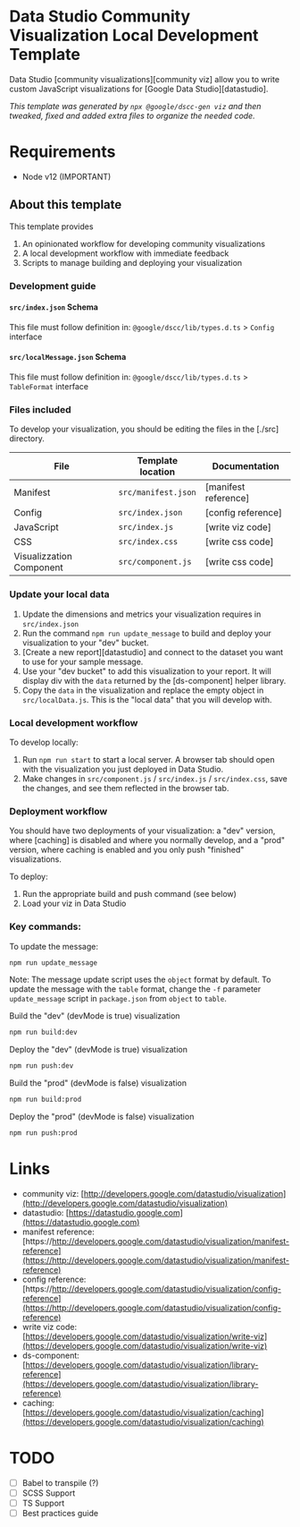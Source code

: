 # Data Studio Community Visualization Local Development Template

Data Studio [community visualizations][community viz] allow you to write custom
JavaScript visualizations for [Google Data Studio][datastudio].

*This template was generated by `npx @google/dscc-gen viz` and then tweaked, fixed and added extra files to organize the needed code.*

# Requirements

- Node v12 (IMPORTANT)

## About this template

This template provides

1.  An opinionated workflow for developing community visualizations
2.  A local development workflow with immediate feedback
3.  Scripts to manage building and deploying your visualization

### Development guide

#### `src/index.json` Schema

This file must follow definition in: `@google/dscc/lib/types.d.ts` > `Config` interface

#### `src/localMessage.json` Schema

This file must follow definition in: `@google/dscc/lib/types.d.ts` > `TableFormat` interface

### Files included

To develop your visualization, you should be editing the files in the [./src]
directory.

File                     | Template location      | Documentation
------------------------ | ---------------------- | --------------------
Manifest                 | `src/manifest.json`    | [manifest reference]
Config                   | `src/index.json`       | [config reference]
JavaScript               | `src/index.js`         | [write viz code]
CSS                      | `src/index.css`        | [write css code]
Visualizzation Component | `src/component.js`     | [write css code]

### Update your local data

1.  Update the dimensions and metrics your visualization requires in
    `src/index.json`
1.  Run the command `npm run update_message` to build and deploy your
    visualization to your "dev" bucket.
1.  [Create a new report][datastudio] and connect to the dataset you want to use
    for your sample message.
1.  Use your "dev bucket" to add this visualization to your report. It will
    display div with the `data` returned by the [ds-component] helper library.
1.  Copy the `data` in the visualization and replace the empty object in
    `src/localData.js`. This is the "local data" that you will develop with.

### Local development workflow

To develop locally:
1.  Run `npm run start` to start a local server. A browser tab should open with
    the visualization you just deployed in Data Studio.
2.  Make changes in  `src/component.js` / `src/index.js` / `src/index.css`, save the changes, and
    see them reflected in the browser tab.

### Deployment workflow

You should have two deployments of your visualization: a "dev" version, where
[caching] is disabled and where you normally develop, and a "prod" version,
where caching is enabled and you only push "finished" visualizations.

To deploy:

1.  Run the appropriate build and push command (see below)
2.  Load your viz in Data Studio

### Key commands:

To update the message:

```bash
npm run update_message
```

Note: The message update script uses the `object` format by default. To update
the message with the `table` format, change the `-f` parameter `update_message`
script in `package.json` from `object` to `table`.

Build the "dev" (devMode is true) visualization

```bash
npm run build:dev
```

Deploy the "dev" (devMode is true) visualization

```bash
npm run push:dev
```

Build the "prod" (devMode is false) visualization

```bash
npm run build:prod
```

Deploy the "prod" (devMode is false) visualization

```bash
npm run push:prod
```

# Links

- community viz: [http://developers.google.com/datastudio/visualization](http://developers.google.com/datastudio/visualization)
- datastudio: [https://datastudio.google.com](https://datastudio.google.com)
- manifest reference: [https://http://developers.google.com/datastudio/visualization/manifest-reference](https://http://developers.google.com/datastudio/visualization/manifest-reference)
- config reference: [https://http://developers.google.com/datastudio/visualization/config-reference](https://http://developers.google.com/datastudio/visualization/config-reference)
- write viz code: [https://developers.google.com/datastudio/visualization/write-viz](https://developers.google.com/datastudio/visualization/write-viz)
- ds-component: [https://developers.google.com/datastudio/visualization/library-reference](https://developers.google.com/datastudio/visualization/library-reference)
- caching: [https://developers.google.com/datastudio/visualization/caching](https://developers.google.com/datastudio/visualization/caching)

# TODO

- [ ] Babel to transpile (?)
- [ ] SCSS Support
- [ ] TS Support
- [ ] Best practices guide